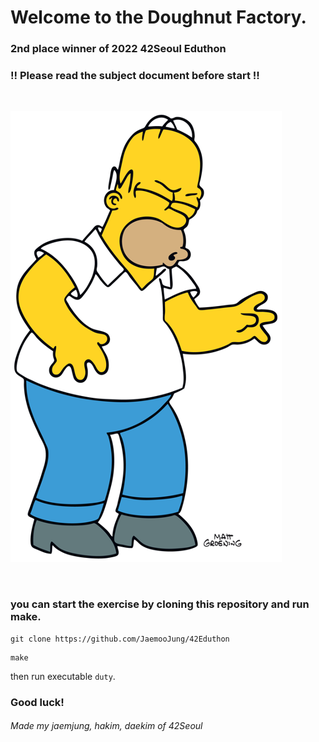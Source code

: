# Welcome to the Doughnut Factory.

### 2nd place winner of 2022 42Seoul Eduthon

### !! Please read the subject document before start !!

<br>

![homer](assets/main_image.png)

<br>

### you can start the exercise by cloning this repository and run make.

```
git clone https://github.com/JaemooJung/42Eduthon
```
```
make
```

then run executable `duty`.

### Good luck!


###### Made my jaemjung, hakim, daekim of 42Seoul



